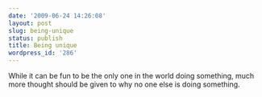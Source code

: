 ```yaml
---
date: '2009-06-24 14:26:08'
layout: post
slug: being-unique
status: publish
title: Being unique
wordpress_id: '286'
---
```


While it can be fun to be the only one in the world doing something, much more thought should be given to why no one else is doing something.
